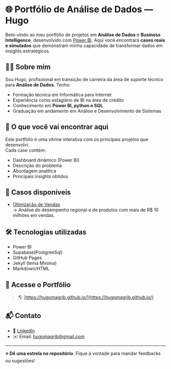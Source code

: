 # 🌐 Portfólio de Análise de Dados — Hugo

Bem-vindo ao meu portfólio de projetos em **Análise de Dados** e **Business Intelligence**, desenvolvido com [Power BI](https://powerbi.microsoft.com/). Aqui você encontrará **cases reais e simulados** que demonstram minha capacidade de transformar dados em insights estratégicos.

## 👨‍💻 Sobre mim

Sou Hugo, profissional em transição de carreira da área de suporte técnico para **Análise de Dados**. Tenho:

- Formação técnica em Informática para Internet  
- Experiência como estagiário de BI na área de crédito  
- Conhecimento em **Power BI, python e SQL**  
- Graduação em andamento em Análise e Desenvolvimento de Sistemas

## 🧠 O que você vai encontrar aqui

Este portfólio é uma vitrine interativa com os principais projetos que desenvolvi.  
Cada case contém:

- Dashboard dinâmico (Power BI)
- Descrição do problema
- Abordagem analítica
- Principais insights obtidos

## 📁 Casos disponíveis

- [Otimização de Vendas](https://hugomagrib.github.io/cases/Dash_vendas/)  
  → Análise do desempenho regional e de produtos com mais de R$ 10 milhões em vendas.  

## 🛠️ Tecnologias utilizadas

- Power BI
- Supabase(PostgreeSql)
- GitHub Pages
- Jekyll (tema Minima)
- Markdown/HTML

## 🔗 Acesse o Portfólio

> 🌎 [https://hugomagrib.github.io/](https://hugomagrib.github.io/)

## 📬 Contato

- 💼 [LinkedIn](www.linkedin.com/in/hugomagrib)
- ✉️ Email: hugomagrib@gmail.com

---

**⭐ Dê uma estrela no repositório**.
Fique à vontade para mandar feedbacks ou sugestões!
